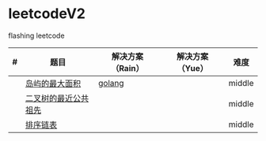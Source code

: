 # leetcodeV2
flashing leetcode

| #    | 题目                                                         | 解决方案（Rain）                                  | 解决方案（Yue）                      | 难度   |
| ---- | ------------------------------------------------------------ | ------------------------------------------------ | ------------------------------------- | ------ |
| | [岛屿的最大面积](https://leetcode-cn.com/explore/interview/card/bytedance/243/array-and-sorting/1034/) | [golang](./solution_Rain/岛屿的最大面积.md) |  | middle |
| | [二叉树的最近公共祖先](https://leetcode-cn.com/explore/interview/card/bytedance/244/linked-list-and-tree/1026/) |  |  | middle |
| | [排序链表](https://leetcode-cn.com/problems/sort-list/) | | | middle |


